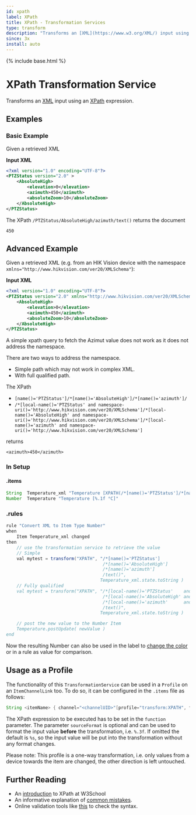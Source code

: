 ```yaml
---
id: xpath
label: XPath
title: XPath - Transformation Services
type: transform
description: "Transforms an [XML](https://www.w3.org/XML/) input using an [XPath](https://www.w3.org/TR/xpath/#section-Expressions) expression."
since: 3x
install: auto
---
```


<!-- Attention authors: Do not edit directly. Please add your changes to the appropriate source repository -->

{% include base.html %}

# XPath Transformation Service

Transforms an [XML](https://www.w3.org/XML/) input using an [XPath](https://www.w3.org/TR/xpath/#section-Expressions) expression.

## Examples

### Basic Example

Given a retrieved XML

**Input XML**

```xml
<?xml version="1.0" encoding="UTF-8"?>
<PTZStatus version="2.0" >
    <AbsoluteHigh>
        <elevation>0</elevation>
        <azimuth>450</azimuth>
        <absoluteZoom>10</absoluteZoom>
    </AbsoluteHigh>
</PTZStatus>
```

The XPath `/PTZStatus/AbsoluteHigh/azimuth/text()` returns the document

```
450
```

## Advanced Example

Given a retrieved XML (e.g. from an HIK Vision device with the namespace `xmlns="http://www.hikvision.com/ver20/XMLSchema"`):

**Input XML**

```xml
<?xml version="1.0" encoding="UTF-8"?>
<PTZStatus version="2.0" xmlns="http://www.hikvision.com/ver20/XMLSchema">
    <AbsoluteHigh>
        <elevation>0</elevation>
        <azimuth>450</azimuth>
        <absoluteZoom>10</absoluteZoom>
    </AbsoluteHigh>
</PTZStatus>
```

A simple xpath query to fetch the Azimut value does not work as it does not address the namespace.

There are two ways to address the namespace.

- Simple path which may not work in complex XML.
- With full qualified path.

The XPath

- `[name()='PTZStatus']/*[name()='AbsoluteHigh']/*[name()='azimuth']/`
- `/*[local-name()='PTZStatus' and namespace-uri()='http://www.hikvision.com/ver20/XMLSchema']/*[local-name()='AbsoluteHigh' and namespace-uri()='http://www.hikvision.com/ver20/XMLSchema']/*[local-name()='azimuth' and namespace-uri()='http://www.hikvision.com/ver20/XMLSchema']`

returns

```
<azimuth>450</azimuth>
```

### In Setup

#### .items

```java
String  Temperature_xml "Temperature [XPATH(/*[name()='PTZStatus']/*[name()='AbsoluteHigh']/*[name()='azimuth']/):%s °C]" {...}
Number  Temperature "Temperature [%.1f °C]"
```

### .rules

```java
rule "Convert XML to Item Type Number"
when
    Item Temperature_xml changed
then
    // use the transformation service to retrieve the value
    // Simple
    val mytest = transform("XPATH", "/*[name()='PTZStatus']
                                     /*[name()='AbsoluteHigh']
                                     /*[name()='azimuth']
                                     /text()",
                                    Temperature_xml.state.toString )
    // Fully qualified
    val mytest = transform("XPATH", "/*[local-name()='PTZStatus'    and namespace-uri()='http://www.hikvision.com/ver20/XMLSchema']
                                     /*[local-name()='AbsoluteHigh' and namespace-uri()='http://www.hikvision.com/ver20/XMLSchema']
                                     /*[local-name()='azimuth'      and namespace-uri()='http://www.hikvision.com/ver20/XMLSchema']
                                     /text()",
                                    Temperature_xml.state.toString )

    // post the new value to the Number Item
    Temperature.postUpdate( newValue )
end
```

Now the resulting Number can also be used in the label to [change the color](https://docs.openhab.org/configuration/sitemaps.html#label-and-value-colors) or in a rule as value for comparison.

## Usage as a Profile

The functionality of this `TransformationService` can be used in a `Profile` on an `ItemChannelLink` too.
To do so, it can be configured in the `.items` file as follows:

```java
String <itemName> { channel="<channelUID>"[profile="transform:XPATH", function="<xpath>", sourceFormat="<valueFormat>"]}
```

The XPath expression to be executed has to be set in the `function` parameter.
The parameter `sourceFormat` is optional and can be used to format the input value **before** the transformation, i.e. `%.3f`.
If omitted the default is `%s`, so the input value will be put into the transformation without any format changes.

Please note: This profile is a one-way transformation, i.e. only values from a device towards the item are changed, the other direction is left untouched.

## Further Reading

- An [introduction](https://www.w3schools.com/xml/xpath_intro.asp) to XPath at W3School
- An informative explanation of [common mistakes](https://qxf2.com/blog/common-xpath-mistakes/).
- Online validation tools like [this](https://www.freeformatter.com/xpath-tester.html) to check the syntax.
